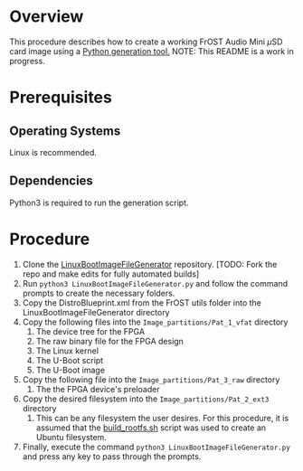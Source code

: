 # Overview
This procedure describes how to create a working FrOST Audio Mini $\mu$SD card image using a [Python generation tool.](https://github.com/robseb/LinuxBootImageFileGenerator) NOTE: This README is a work in progress.
# Prerequisites

## Operating Systems
Linux is recommended.  

## Dependencies
Python3 is required to run the generation script.

# Procedure
1. Clone the [LinuxBootImageFileGenerator](https://github.com/robseb/LinuxBootImageFileGenerator) repository. [TODO: Fork the repo and make edits for fully automated builds]
2. Run `python3 LinuxBootImageFileGenerator.py` and follow the command prompts to create the necessary folders.
3. Copy the DistroBlueprint.xml from the FrOST utils folder into the LinuxBootImageFileGenerator directory
4. Copy the following files into the `Image_partitions/Pat_1_vfat` directory
	1. The device tree for the FPGA
	2. The raw binary file for the FPGA design
	3. The Linux kernel
	4. The U-Boot script
	5. The U-Boot image
5. Copy the following file into the `Image_partitions/Pat_3_raw` directory
	1. The the FPGA device's preloader
6. Copy the desired filesystem into the `Image_partitions/Pat_2_ext3` directory
	 1. This can be any filesystem the user desires.  For this procedure, it is assumed that the [build_rootfs.sh](https://github.com/fpga-open-speech-tools/utils/tree/make_sdcard_dev/rootfs) script was used to create an Ubuntu filesystem.
7. Finally, execute the command `python3 LinuxBootImageFileGenerator.py` and press any key to pass through the prompts.

